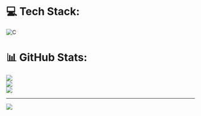 
# 💻 Tech Stack:
![C](https://img.shields.io/badge/c-%2300599C.svg?style=for-the-badge&logo=c&logoColor=white)
# 📊 GitHub Stats:
![](https://github-readme-stats.vercel.app/api?username=Afif-Yusuf&theme=dark&hide_border=false&include_all_commits=false&count_private=false)<br/>
![](https://github-readme-streak-stats.herokuapp.com/?user=Afif-Yusuf&theme=dark&hide_border=false)<br/>
![](https://github-readme-stats.vercel.app/api/top-langs/?username=Afif-Yusuf&theme=dark&hide_border=false&include_all_commits=false&count_private=false&layout=compact)

---
[![](https://visitcount.itsvg.in/api?id=Afif-Yusuf&icon=0&color=2)](https://visitcount.itsvg.in)

<!-- Proudly created with GPRM ( https://gprm.itsvg.in ) -->
